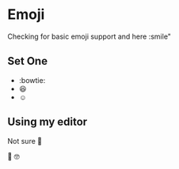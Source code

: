 # Emoji
Checking for basic emoji support and here :smile"

## Set One

* :bowtie:
* :laughing:
* :relaxed:

## Using my editor
Not sure 🤔

:eyes:
🤓

